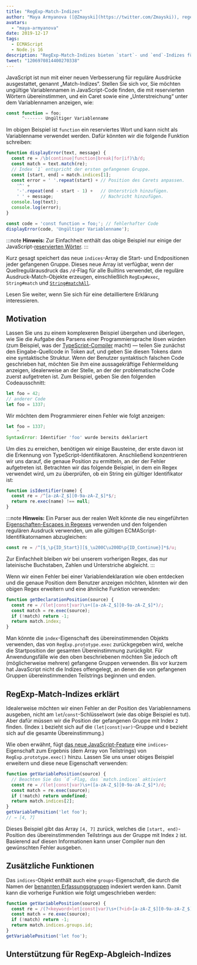```yaml
---
title: "RegExp-Match-Indizes"
author: "Maya Armyanova ([@Zmayski](https://twitter.com/Zmayski)), regelmäßig neue Features ausdrückend"
avatars: 
  - "maya-armyanova"
date: 2019-12-17
tags: 
  - ECMAScript
  - Node.js 16
description: "RegExp-Match-Indizes bieten `start`- und `end`-Indizes für jede gefangene Gruppe."
tweet: "1206970814400270338"
---
```

JavaScript ist nun mit einer neuen Verbesserung für reguläre Ausdrücke ausgestattet, genannt „Match-Indizes“. Stellen Sie sich vor, Sie möchten ungültige Variablennamen in JavaScript-Code finden, die mit reservierten Wörtern übereinstimmen, und ein Caret sowie eine „Unterstreichung“ unter dem Variablennamen anzeigen, wie:

<!--truncate-->
```js
const function = foo;
      ^------- Ungültiger Variablenname
```

Im obigen Beispiel ist `function` ein reserviertes Wort und kann nicht als Variablenname verwendet werden. Dafür könnten wir die folgende Funktion schreiben:

```js
function displayError(text, message) {
  const re = /\b(continue|function|break|for|if)\b/d;
  const match = text.match(re);
  // Index `1` entspricht der ersten gefangenen Gruppe.
  const [start, end] = match.indices[1];
  const error = ' '.repeat(start) + // Position des Carets anpassen.
    '^' +
    '-'.repeat(end - start - 1) +   // Unterstrich hinzufügen.
    ' ' + message;                  // Nachricht hinzufügen.
  console.log(text);
  console.log(error);
}

const code = 'const function = foo;'; // fehlerhafter Code
displayError(code, 'Ungültiger Variablenname');
```

:::note
**Hinweis:** Zur Einfachheit enthält das obige Beispiel nur einige der JavaScript-[reservierten Wörter](https://mathiasbynens.be/notes/reserved-keywords).
:::

Kurz gesagt speichert das neue `indices`-Array die Start- und Endpositionen jeder gefangenen Gruppe. Dieses neue Array ist verfügbar, wenn der Quellregulärausdruck das `/d`-Flag für alle Builtins verwendet, die reguläre Ausdruck-Match-Objekte erzeugen, einschließlich `RegExp#exec`, `String#match` und [`String#matchAll`](https://v8.dev/features/string-matchall).

Lesen Sie weiter, wenn Sie sich für eine detailliertere Erklärung interessieren.

## Motivation

Lassen Sie uns zu einem komplexeren Beispiel übergehen und überlegen, wie Sie die Aufgabe des Parsens einer Programmiersprache lösen würden (zum Beispiel, was der [TypeScript-Compiler](https://github.com/microsoft/TypeScript/tree/master/src/compiler) macht) — teilen Sie zunächst den Eingabe-Quellcode in Token auf, und geben Sie diesen Tokens dann eine syntaktische Struktur. Wenn der Benutzer syntaktisch falschen Code geschrieben hat, möchten Sie ihm eine aussagekräftige Fehlermeldung anzeigen, idealerweise an der Stelle, an der der problematische Code zuerst aufgetreten ist. Zum Beispiel, geben Sie den folgenden Codeausschnitt:

```js
let foo = 42;
// anderer Code
let foo = 1337;
```

Wir möchten dem Programmierer einen Fehler wie folgt anzeigen:

```js
let foo = 1337;
    ^
SyntaxError: Identifier 'foo' wurde bereits deklariert
```

Um dies zu erreichen, benötigen wir einige Bausteine, der erste davon ist die Erkennung von TypeScript-Identifikatoren. Anschließend konzentrieren wir uns darauf, die genaue Position zu ermitteln, an der der Fehler aufgetreten ist. Betrachten wir das folgende Beispiel, in dem ein Regex verwendet wird, um zu überprüfen, ob ein String ein gültiger Identifikator ist:

```js
function isIdentifier(name) {
  const re = /^[a-zA-Z_$][0-9a-zA-Z_$]*$/;
  return re.exec(name) !== null;
}
```

:::note
**Hinweis:** Ein Parser aus der realen Welt könnte die neu eingeführten [Eigenschaften-Escapes in Regexes](https://github.com/tc39/proposal-regexp-unicode-property-escapes#other-examples) verwenden und den folgenden regulären Ausdruck verwenden, um alle gültigen ECMAScript-Identifikatornamen abzugleichen:

```js
const re = /^[$_\p{ID_Start}][$_\u200C\u200D\p{ID_Continue}]*$/u;
```

Zur Einfachheit bleiben wir bei unserem vorherigen Regex, das nur lateinische Buchstaben, Zahlen und Unterstriche abgleicht.
:::

Wenn wir einen Fehler bei einer Variablendeklaration wie oben entdecken und die genaue Position dem Benutzer anzeigen möchten, könnten wir den obigen Regex erweitern und eine ähnliche Funktion verwenden:

```js
function getDeclarationPosition(source) {
  const re = /(let|const|var)\s+([a-zA-Z_$][0-9a-zA-Z_$]*)/;
  const match = re.exec(source);
  if (!match) return -1;
  return match.index;
}
```

Man könnte die `index`-Eigenschaft des übereinstimmenden Objekts verwenden, das von `RegExp.prototype.exec` zurückgegeben wird, welche die Startposition der gesamten Übereinstimmung zurückgibt. Für Anwendungsfälle wie den oben beschriebenen möchten Sie jedoch oft (möglicherweise mehrere) gefangene Gruppen verwenden. Bis vor kurzem hat JavaScript nicht die Indizes offengelegt, an denen die von gefangenen Gruppen übereinstimmenden Teilstrings beginnen und enden.

## RegExp-Match-Indizes erklärt

Idealerweise möchten wir einen Fehler an der Position des Variablennamens ausgeben, nicht am `let`/`const`-Schlüsselwort (wie das obige Beispiel es tut). Aber dafür müssen wir die Position der gefangenen Gruppe mit Index `2` finden. (Index `1` bezieht sich auf die `(let|const|var)`-Gruppe und `0` bezieht sich auf die gesamte Übereinstimmung.)

Wie oben erwähnt, fügt [das neue JavaScript-Feature](https://github.com/tc39/proposal-regexp-match-indices) eine `indices`-Eigenschaft zum Ergebnis (dem Array von Teilstrings) von `RegExp.prototype.exec()` hinzu. Lassen Sie uns unser obiges Beispiel erweitern und diese neue Eigenschaft verwenden:

```js
function getVariablePosition(source) {
  // Beachten Sie das `d`-Flag, das `match.indices` aktiviert
  const re = /(let|const|var)\s+([a-zA-Z_$][0-9a-zA-Z_$]*)/d;
  const match = re.exec(source);
  if (!match) return undefined;
  return match.indices[2];
}
getVariablePosition('let foo');
// → [4, 7]
```

Dieses Beispiel gibt das Array `[4, 7]` zurück, welches die `[start, end)`-Position des übereinstimmenden Teilstrings aus der Gruppe mit Index `2` ist. Basierend auf diesen Informationen kann unser Compiler nun den gewünschten Fehler ausgeben.

## Zusätzliche Funktionen

Das `indices`-Objekt enthält auch eine `groups`-Eigenschaft, die durch die Namen der [benannten Erfassungsgruppen](https://mathiasbynens.be/notes/es-regexp-proposals#named-capture-groups) indexiert werden kann. Damit kann die vorherige Funktion wie folgt umgeschrieben werden:

```js
function getVariablePosition(source) {
  const re = /(?<keyword>let|const|var)\s+(?<id>[a-zA-Z_$][0-9a-zA-Z_$]*)/d;
  const match = re.exec(source);
  if (!match) return -1;
  return match.indices.groups.id;
}
getVariablePosition('let foo');
```

## Unterstützung für RegExp-Abgleich-Indizes

<feature-support chrome="90 https://bugs.chromium.org/p/v8/issues/detail?id=9548"
                 firefox="no https://bugzilla.mozilla.org/show_bug.cgi?id=1519483"
                 safari="no https://bugs.webkit.org/show_bug.cgi?id=202475"
                 nodejs="16"
                 babel="no"></feature-support>
